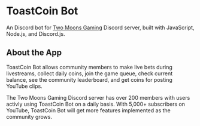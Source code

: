 # ToastCoin Bot
An Discord bot for [Two Moons Gaming](https://www.youtube.com/@TwoMoonsG) Discord server, built with JavaScript, Node.js, and Discord.js.

## About the App
ToastCoin Bot allows community members to make live bets during livestreams, collect daily coins, join the game queue, check current balance, see the community leaderboard, and get coins for posting YouTube clips.

The Two Moons Gaming Discord server has over 200 members with users activly using ToastCoin Bot on a daily basis. With 5,000+ subscribers on YouTube, ToastCoin Bot will get more features implemented as the community grows.